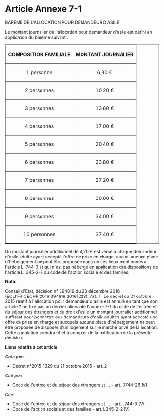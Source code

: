 # Article Annexe 7-1

BARÈME DE L'ALLOCATION POUR DEMANDEUR D'ASILE 

Le montant journalier de l'allocation pour demandeur d'asile est défini en application du barème suivant : 

<table border="1">
  <tbody>
    <tr>
      <th>

COMPOSITION FAMILIALE 

</th>
      <th>

MONTANT JOURNALIER 

</th>
    </tr>
    <tr>
      <td align="center">

1 personne 

</td>
      <td align="center">

6,80 € 

</td>
    </tr>
    <tr>
      <td align="center">

2 personnes 

</td>
      <td align="center">

10,20 € 

</td>
    </tr>
    <tr>
      <td align="center">

3 personnes 

</td>
      <td align="center">

13,60 € 

</td>
    </tr>
    <tr>
      <td align="center">

4 personnes 

</td>
      <td align="center">

17,00 € 

</td>
    </tr>
    <tr>
      <td align="center">

5 personnes 

</td>
      <td align="center">

20,40 € 

</td>
    </tr>
    <tr>
      <td align="center">

6 personnes 

</td>
      <td align="center">

23,80 € 

</td>
    </tr>
    <tr>
      <td align="center">

7 personnes 

</td>
      <td align="center">

27,20 € 

</td>
    </tr>
    <tr>
      <td align="center">

8 personnes 

</td>
      <td align="center">

30,60 € 

</td>
    </tr>
    <tr>
      <td align="center">

9 personnes 

</td>
      <td align="center">

34,00 € 

</td>
    </tr>
    <tr>
      <td align="center">

10 personnes 

</td>
      <td align="center">

37,40 € 

</td>
    </tr>
  </tbody>
</table>

Un montant journalier additionnel de 4,20 € est versé à chaque demandeur d'asile adulte ayant accepté l'offre de prise en
charge, auquel aucune place d'hébergement ne peut être proposée dans un des lieux mentionnés à l'article L. 744-3 et qui
n'est pas hébergé en application des dispositions de l'article L. 345-2-2 du code de l'action sociale et des familles.

**Nota:**

Conseil d'Etat, décision n° 394819 du 23 décembre 2016 (ECLI:FR:CECHR:2016:394819.20161223), Art. 1 : Le décret du 21 octobre
2015 relatif à l'allocation pour demandeur d'asile est annulé en tant que son article 2 ne fixe pas au dernier alinéa de
l'annexe 7-1 du code de l'entrée et du séjour des étrangers et du droit d'asile un montant journalier additionnel suffisant
pour permettre aux demandeurs d'asile adultes ayant accepté une offre de prise en charge et auxquels aucune place
d'hébergement ne peut être proposée de disposer d'un logement sur le marché privé de la location. Cette annulation prendra
effet à compter de la notification de la présente décision.

**Liens relatifs à cet article**

_Créé par_:

  - Décret n°2015-1329 du 21 octobre 2015 - art. 2

_Cité par_:

  - Code de l'entrée et du séjour des étrangers et ... - art. D744-26 (V)

_Cite_:

  - Code de l'entrée et du séjour des étrangers et ... - art. L744-3 (V)
  - Code de l'action sociale et des familles - art. L345-2-2 (V)
